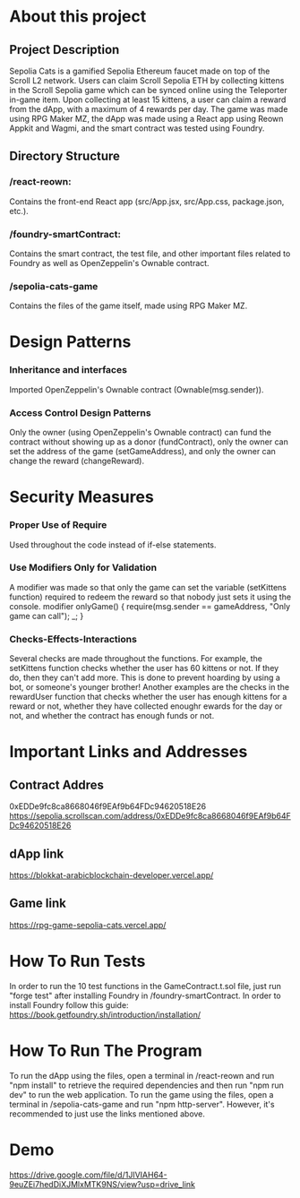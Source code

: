 # About this project

## Project Description
Sepolia Cats is a gamified Sepolia Ethereum faucet made on top of the Scroll L2 network.
Users can claim Scroll Sepolia ETH by collecting kittens in the Scroll Sepolia game which can be synced online using the Teleporter
in-game item.
Upon collecting at least 15 kittens, a user can claim a reward from the dApp, with a maximum of 4 rewards per day.
The game was made using RPG Maker MZ, the dApp was made using a React app using Reown Appkit and Wagmi, and the smart contract was tested
using Foundry.

## Directory Structure

### /react-reown:
Contains the front-end React app (src/App.jsx, src/App.css, package.json, etc.).

### /foundry-smartContract:
Contains the smart contract, the test file, and other important files related to Foundry as well as OpenZeppelin's Ownable contract.

### /sepolia-cats-game
Contains the files of the game itself, made using RPG Maker MZ.


# Design Patterns
### Inheritance and interfaces
Imported OpenZeppelin's Ownable contract (Ownable(msg.sender)).
### Access Control Design Patterns
Only the owner (using OpenZeppelin's Ownable contract) can fund the contract without showing up as a donor (fundContract), only the owner can set the address of the game (setGameAddress),
and only the owner can change the reward (changeReward).


# Security Measures
### Proper Use of Require
Used throughout the code instead of if-else statements.
### Use Modifiers Only for Validation
A modifier was made so that only the game can set the variable (setKittens function) required to redeem the reward so that nobody just sets it using the console.
modifier onlyGame() {
    require(msg.sender == gameAddress, "Only game can call");
    _;
}
### Checks-Effects-Interactions
Several checks are made throughout the functions. For example, the setKittens function checks whether the user has 60 kittens or not. If they do, then they can't add more. This is done
to prevent hoarding by using a bot, or someone's younger brother!
Another examples are the checks in the rewardUser function that checks whether the user has enough kittens for a reward or not, whether they have collected enoughr ewards for the
day or not, and whether the contract has enough funds or not.


# Important Links and Addresses

## Contract Addres
0xEDDe9fc8ca8668046f9EAf9b64FDc94620518E26
https://sepolia.scrollscan.com/address/0xEDDe9fc8ca8668046f9EAf9b64FDc94620518E26

## dApp link
https://blokkat-arabicblockchain-developer.vercel.app/

## Game link
https://rpg-game-sepolia-cats.vercel.app/


# How To Run Tests
In order to run the 10 test functions in the GameContract.t.sol file, just run "forge test" after installing Foundry in /foundry-smartContract.
In order to install Foundry follow this guide: https://book.getfoundry.sh/introduction/installation/


# How To Run The Program
To run the dApp using the files, open a terminal in /react-reown and run "npm install" to retrieve the required dependencies and then run "npm run dev" to run the web application.
To run the game using the files, open a terminal in /sepolia-cats-game and run "npm http-server".
However, it's recommended to just use the links mentioned above.

# Demo
https://drive.google.com/file/d/1JIVIAH64-9euZEi7hedDiXJMlxMTK9NS/view?usp=drive_link